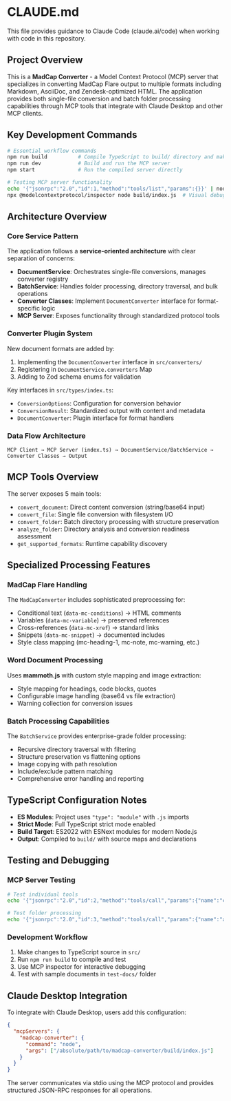 # CLAUDE.md

This file provides guidance to Claude Code (claude.ai/code) when working with code in this repository.

## Project Overview

This is a **MadCap Converter** - a Model Context Protocol (MCP) server that specializes in converting MadCap Flare output to multiple formats including Markdown, AsciiDoc, and Zendesk-optimized HTML. The application provides both single-file conversion and batch folder processing capabilities through MCP tools that integrate with Claude Desktop and other MCP clients.

## Key Development Commands

```bash
# Essential workflow commands
npm run build          # Compile TypeScript to build/ directory and make executable
npm run dev            # Build and run the MCP server
npm start              # Run the compiled server directly

# Testing MCP server functionality
echo '{"jsonrpc":"2.0","id":1,"method":"tools/list","params":{}}' | node build/index.js
npx @modelcontextprotocol/inspector node build/index.js  # Visual debugging interface
```

## Architecture Overview

### Core Service Pattern
The application follows a **service-oriented architecture** with clear separation of concerns:

- **DocumentService**: Orchestrates single-file conversions, manages converter registry
- **BatchService**: Handles folder processing, directory traversal, and bulk operations  
- **Converter Classes**: Implement `DocumentConverter` interface for format-specific logic
- **MCP Server**: Exposes functionality through standardized protocol tools

### Converter Plugin System
New document formats are added by:
1. Implementing the `DocumentConverter` interface in `src/converters/`
2. Registering in `DocumentService.converters` Map
3. Adding to Zod schema enums for validation

Key interfaces in `src/types/index.ts`:
- `ConversionOptions`: Configuration for conversion behavior
- `ConversionResult`: Standardized output with content and metadata
- `DocumentConverter`: Plugin interface for format handlers

### Data Flow Architecture
```
MCP Client → MCP Server (index.ts) → DocumentService/BatchService → Converter Classes → Output
```

## MCP Tools Overview

The server exposes 5 main tools:
- `convert_document`: Direct content conversion (string/base64 input)
- `convert_file`: Single file conversion with filesystem I/O
- `convert_folder`: Batch directory processing with structure preservation
- `analyze_folder`: Directory analysis and conversion readiness assessment
- `get_supported_formats`: Runtime capability discovery

## Specialized Processing Features

### MadCap Flare Handling
The `MadCapConverter` includes sophisticated preprocessing for:
- Conditional text (`data-mc-conditions`) → HTML comments
- Variables (`data-mc-variable`) → preserved references
- Cross-references (`data-mc-xref`) → standard links
- Snippets (`data-mc-snippet`) → documented includes
- Style class mapping (mc-heading-1, mc-note, mc-warning, etc.)

### Word Document Processing
Uses **mammoth.js** with custom style mapping and image extraction:
- Style mapping for headings, code blocks, quotes
- Configurable image handling (base64 vs file extraction)
- Warning collection for conversion issues

### Batch Processing Capabilities
The `BatchService` provides enterprise-grade folder processing:
- Recursive directory traversal with filtering
- Structure preservation vs flattening options
- Image copying with path resolution
- Include/exclude pattern matching
- Comprehensive error handling and reporting

## TypeScript Configuration Notes

- **ES Modules**: Project uses `"type": "module"` with `.js` imports
- **Strict Mode**: Full TypeScript strict mode enabled
- **Build Target**: ES2022 with ESNext modules for modern Node.js
- **Output**: Compiled to `build/` with source maps and declarations

## Testing and Debugging

### MCP Server Testing
```bash
# Test individual tools
echo '{"jsonrpc":"2.0","id":2,"method":"tools/call","params":{"name":"convert_document","arguments":{"input":"<h1>Test</h1>","inputType":"html","format":"markdown"}}}' | node build/index.js

# Test folder processing
echo '{"jsonrpc":"2.0","id":3,"method":"tools/call","params":{"name":"analyze_folder","arguments":{"inputDir":"/path/to/test-docs"}}}' | node build/index.js
```

### Development Workflow
1. Make changes to TypeScript source in `src/`
2. Run `npm run build` to compile and test
3. Use MCP inspector for interactive debugging
4. Test with sample documents in `test-docs/` folder

## Claude Desktop Integration

To integrate with Claude Desktop, users add this configuration:
```json
{
  "mcpServers": {
    "madcap-converter": {
      "command": "node",
      "args": ["/absolute/path/to/madcap-converter/build/index.js"]
    }
  }
}
```

The server communicates via stdio using the MCP protocol and provides structured JSON-RPC responses for all operations.